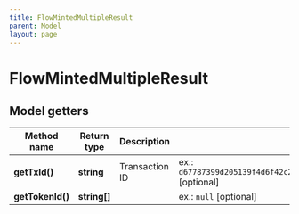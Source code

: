 ```yaml
---
title: FlowMintedMultipleResult
parent: Model
layout: page
---
```


# FlowMintedMultipleResult

## Model getters

Method name | Return type | Description | Notes
------------ | ------------- | ------------- | -------------
**getTxId()** | **string** | Transaction ID | ex.: `d67787399d205139f4d6f42c2aa4fffdf6f247411fae3706e874fbba0ce04b1b` [optional]
**getTokenId()** | **string[]** |  | ex.: `null` [optional]

